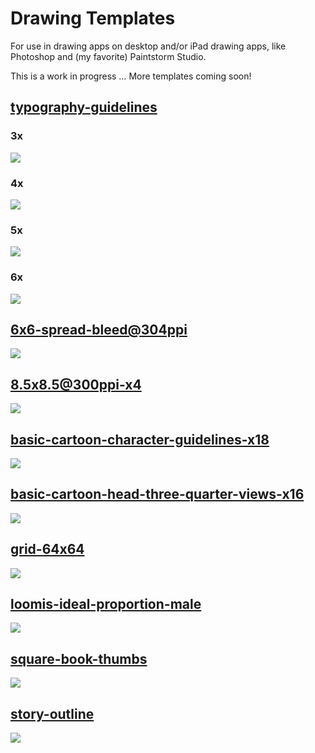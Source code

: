 # Drawing Templates

For use in drawing apps on desktop and/or iPad drawing apps, like Photoshop and (my favorite) Paintstorm Studio.

This is a work in progress … More templates coming soon!

## [typography-guidelines](./typography-guidelines/)

### 3x

![](./typography-guidelines/typography-guidelines-x3.png)

### 4x

![](./typography-guidelines/typography-guidelines-x4.png)

### 5x

![](./typography-guidelines/typography-guidelines-x5.png)

### 6x

![](./typography-guidelines/typography-guidelines-x6.png)

## [6x6-spread-bleed@304ppi](./6x6-spread-bleed@304ppi/)

![](./6x6-spread-bleed@304ppi/6x6-spread-bleed@304ppi.png)

## [8.5x8.5@300ppi-x4](./8.5x8.5@300ppi-x4/)

![](./8.5x8.5@300ppi-x4/8.5x8.5@300ppi-x4.png)

## [basic-cartoon-character-guidelines-x18](./basic-cartoon-character-guidelines-x18/)

![](./basic-cartoon-character-guidelines-x18/basic-cartoon-character-guidelines-x18.png)

## [basic-cartoon-head-three-quarter-views-x16](./basic-cartoon-head-three-quarter-views-x16/)

![](./basic-cartoon-head-three-quarter-views-x16/basic-cartoon-head-three-quarter-views-x16.png)

## [grid-64x64](./grid-64x64/)

![](./grid-64x64/grid-64x64.png)

## [loomis-ideal-proportion-male](./loomis-ideal-proportion-male/)

![](./loomis-ideal-proportion-male/loomis-ideal-proportion-male.png)

## [square-book-thumbs](./square-book-thumbs/)

![](./square-book-thumbs/square-book-thumbs.png)

## [story-outline](./story-outline/)

![](./story-outline/story-outline.png)

